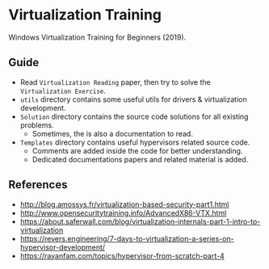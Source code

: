 # Virtualization Training #
Windows Virtualization Training for Beginners (2019).

## Guide ##
* Read `Virtualization Reading` paper, then try to solve the `Virtualization Exercise`.
* `utils` directory contains some useful utils for drivers & virtualization development.
* `Solution` directory contains the source code solutions for all existing problems.
  * Sometimes, the is also a documentation to read.
* `Templates` directory contains useful hypervisors related source code.
  * Comments are added inside the code for better understanding.
  * Dedicated documentations papers and related material is added.


## References ##
* http://blog.amossys.fr/virtualization-based-security-part1.html
* http://www.opensecuritytraining.info/AdvancedX86-VTX.html
* https://about.saferwall.com/blog/virtualization-internals-part-1-intro-to-virtualization
* https://revers.engineering/7-days-to-virtualization-a-series-on-hypervisor-development/
* https://rayanfam.com/topics/hypervisor-from-scratch-part-4 
